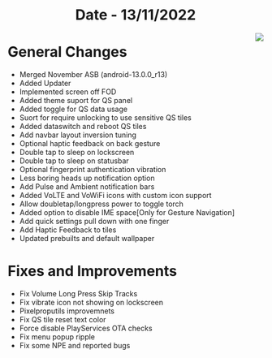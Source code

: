 <h1 align="center">Date - 13/11/2022</h1>

<img src="https://user-images.githubusercontent.com/29405483/201523721-019005e2-7aa5-4286-bbb8-c484957da9df.png" align="right">


# General Changes
- Merged November ASB (android-13.0.0_r13)
- Added Updater
- Implemented screen off FOD
- Added theme suport for QS panel 
- Added toggle for QS data usage
- Suort for require unlocking to use sensitive QS tiles
- Added dataswitch and reboot QS tiles
- Add navbar layout inversion tuning
- Optional haptic feedback on back gesture
- Double tap to sleep on lockscreen
- Double tap to sleep on statusbar
- Optional fingerprint authentication vibration
- Less boring heads up notification option
- Add Pulse and Ambient notification bars
- Added VoLTE and VoWiFi icons with custom icon support
- Allow doubletap/longpress power to toggle torch
- Added option to disable IME space[Only for Gesture Navigation]
- Add quick settings pull down with one finger
- Add Haptic Feedback to tiles
- Updated prebuilts and default wallpaper

# Fixes and Improvements
- Fix Volume Long Press Skip Tracks
- Fix vibrate icon not showing on lockscreen
- Pixelproputils improvemnets
- Fix QS tile reset text color
- Force disable PlayServices OTA checks
- Fix menu popup ripple
- Fix some NPE and reported bugs
